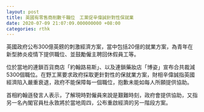 ```yaml
---
layout: post
title: 英國有零售商削數千職位　工黨促辛偉誠針對性保就業
date: 2020-07-09 21:07:09.000000000 +08:00
categories: rthk
---
```


英國政府公布300億英鎊的刺激經濟方案，當中包括20億的就業方案，為青年在新型肺炎疫情下提供職位、並鼓勵僱主聘回休假員工等。

位於當地的連鎖百貨商店「約翰路易斯」、以及連鎖藥妝店「博姿」宣布合共裁減5300個職位。在野工黨要求政府採取更針對性的保就業方案，財相辛偉誠指英國經濟陷入嚴重衰退，政府不能保障每一個職位，抱歉未能如每人所願提供協助。

首相約翰遜發言人表示，了解現時對僱員來說是艱難時刻，政府會提供協助，又指另一名內閣官員杜永敦將於當地周四，公布重啟經濟的另一階段方案。
